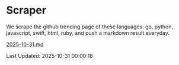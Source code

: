 # Scraper

We scrape the github trending page of these languages: go, python, javascript, swift, html, ruby, and push a markdown result everyday.

[2025-10-31.md](https://github.com/henson/Scraper/blob/master/2025-10-31.md)

Last Updated: 2025-10-31 00:00:18